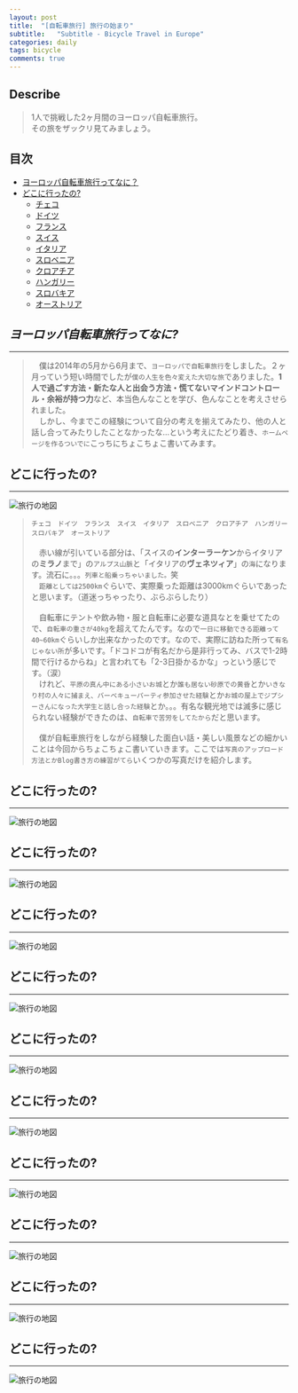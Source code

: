 ```yaml
---
layout: post
title:  "[自転車旅行] 旅行の始まり"
subtitle:   "Subtitle - Bicycle Travel in Europe"
categories: daily
tags: bicycle
comments: true
---
```

## Describe
> 1人で挑戦した2ヶ月間のヨーロッパ自転車旅行。<br>
その旅をザックリ見てみましょう。

## 目次
- [ヨーロッパ自転車旅行ってなに？](#jump1)
- [どこに行ったの?](#jump2)
  - [チェコ](#jump3)
  - [ドイツ](#jump4)
  - [フランス](#jump5)
  - [スイス](#jump6)
  - [イタリア](#jump7)
  - [スロベニア](#jump8)
  - [クロアチア](#jump9)
  - [ハンガリー](#jump10)
  - [スロバキア](#jump11)
  - [オーストリア](#jump12)

## <a name="jump1">_ヨーロッパ自転車旅行ってなに?_</a>
---
>　僕は2014年の5月から6月まで、`ヨーロッパで自転車旅行`をしました。２ヶ月っていう短い時間でしたが`僕の人生を色々変えた大切な旅`でありました。**1人で過ごす方法・新たな人と出会う方法・慌てないマインドコントロール・余裕が持つ力**など、本当色んなことを学び、色んなことを考えさせられました。<br>
　しかし、今までこの経験について自分の考えを揃えてみたり、他の人と話し合ってみたりしたことなかったな...という考えにたどり着き、`ホームページを作るついでに`こっちにちょこちょこ書いてみます。

## <a name="jump2">どこに行ったの?</a>
---
![旅行の地図](/assets/img/daily/bicycle_1.jpeg)

> `チェコ　ドイツ　フランス　スイス　イタリア　スロベニア　クロアチア　ハンガリー　スロバキア　オーストリア`<br><br>
　赤い線が引いている部分は、「スイスの**インターラーケン**からイタリアの**ミラノ**まで」の`アルプス山脈`と「イタリアの**ヴェネツィア**」の`海`になります。流石に。。。`列車と船乗っちゃいました。`笑<br>
　`距離としては2500km`ぐらいで、実際乗った距離は3000kmぐらいであったと思います。（道迷っちゃったり、ぶらぶらしたり）<br><br>
　自転車にテントや飲み物・服と自転車に必要な道具なとを乗せてたので、`自転車の重さが40kg`を超えてたんです。なので`一日に移動できる距離って40~60km`ぐらいしか出来なかったのです。なので、実際に訪ねた所って`有名じゃない所`が多いです。「ドコドコが有名だから是非行ってみ、バスで1-2時間で行けるからね」と言われても「2-3日掛かるかな」っという感じです。（涙）<br>
　けれど、`平原の真ん中にある小さいお城`とか`誰も居ない砂原での黄昏`とか`いきなり村の人々に捕まえ、バーベキューパーティ参加させた経験`とか`お城の屋上でジプシーさんになった大学生と話し合った経験`とか。。。有名な観光地では滅多に感じられない経験ができたのは、`自転車で苦労をしてたから`だと思います。<br><br>
　僕が自転車旅行をしながら経験した面白い話・美しい風景などの細かいことは今回からちょこちょこ書いていきます。ここでは`写真のアップロード方法とかBlog書き方の練習がてら`いくつかの写真だけを紹介します。

## <a name="jump3">どこに行ったの?</a>
---
![旅行の地図](/assets/img/daily/bicycle_1.jpeg)

## <a name="jump4">どこに行ったの?</a>
---
![旅行の地図](/assets/img/daily/bicycle_1.jpeg)

## <a name="jump5">どこに行ったの?</a>
---
![旅行の地図](/assets/img/daily/bicycle_1.jpeg)

## <a name="jump6">どこに行ったの?</a>
---
![旅行の地図](/assets/img/daily/bicycle_1.jpeg)

## <a name="jump7">どこに行ったの?</a>
---
![旅行の地図](/assets/img/daily/bicycle_1.jpeg)

## <a name="jump8">どこに行ったの?</a>
---
![旅行の地図](/assets/img/daily/bicycle_1.jpeg)

## <a name="jump9">どこに行ったの?</a>
---
![旅行の地図](/assets/img/daily/bicycle_1.jpeg)

## <a name="jump10">どこに行ったの?</a>
---
![旅行の地図](/assets/img/daily/bicycle_1.jpeg)

## <a name="jump11">どこに行ったの?</a>
---
![旅行の地図](/assets/img/daily/bicycle_1.jpeg)

## <a name="jump12">どこに行ったの?</a>
---
![旅行の地図](/assets/img/daily/bicycle_1.jpeg)


<!-- 데이터 사이언스, 사이언티스트는 사람마다 정의가 달라 용어 자체에 집착하는 것은 시간 낭비일 뿐이다.

대신 우리가 진짜 원하는 것들 - 데이터 사이언티스트가 일하는 `기업, 직군, 직무, 제품, 갖춰야 할 스킬셋` - 을 알아보는 것이 훨씬 효율적이다. 최근 유명한 인포 그래픽들로 대체한다.

* AI 관련 기업, 제품, 업무도메인 등
![data & ai landscape 2019](https://theorydb.github.io/assets/img/dev/competition/2020-04-11-dev-competition-how-to-become-data-scientist-1.png)
  - [확대 이미지](http://mattturck.com/wp-content/uploads/2019/07/2019_Matt_Turck_Big_Data_Landscape_Final_Fullsize.png)
  - [출처-A Turbulent Year: The 2019 Data & AI Landscape ](https://mattturck.com/data2019/)

* 데이터 사이언티스트가 갖춰야 할 역량
![data & ai landscape 2019](https://theorydb.github.io/assets/img/dev/competition/2020-04-11-dev-competition-how-to-become-data-scientist-2.png)
![Venn diagram](https://theorydb.github.io/assets/img/dev/competition/2020-04-11-dev-competition-how-to-become-data-scientist-3.png)
  - [출처-Towards Data Science](https://datacatchup.com/4-pillars-of-data-science-expertise/)

* 데이터 직군 큰그림
![Data Science Occupation](https://theorydb.github.io/assets/img/dev/competition/2020-04-11-dev-competition-how-to-become-data-scientist-4.png)
  - [출처-데이터 분야의 직군 소개](https://github.com/Team-Neighborhood/I-want-to-study-Data-Science/wiki/%EB%8D%B0%EC%9D%B4%ED%84%B0-%EB%B6%84%EC%95%BC%EC%9D%98-%EC%A7%81%EA%B5%B0-%EC%86%8C%EA%B0%9C)

그야말로 `망망대해`다. 이런 규모의 다양성과 융합 때문에 용어의 정의가 어렵다. 따라서 본 포스팅에서는 데이터 사이언티스트의 정의를 최대한 광의적으로 해석하여 데이터, AI, 빅데이터 전반에 걸쳐 필요한 인재라고 정의한 후 포스팅을 작성하였다.

이제 데이터 사이언티스트가 되기 위한 전략 및 준비과정에 대해 알아보자.

## 빠르게 데이터 사이언티스트가 되기 위한 방향잡기
---
AI 및 데이터 사이언스에 관심있는 분들의 수다(?) 한 번 들어보자.
> "딥러닝을 배워야 한다, Python vs Jilia vs R?, TensorFlow를 알아야 한다더라, 최근에 2.0 등장!, PyTorch/Keras/Torch/Caffe/CNTK/Theano..?, 코딩이 중요한 것이 아니란다, 수리통계학이 중요하다, 미적분/확통/선대와 씨름 좀 해볼까?, 기껏 LSTM에 적응했는데 다 필요없고 BERT!, GAN/DQN/ANN/DNN/RNN/CNN/LSTM/ResNet/RBM/DBN/AE/GRU/styleGAN..?, 전이학습과 Auto-ML이 대세다, IBM Q Experience과 텐서플로 퀀텀(TFQ)도 등장했는데 양자 컴퓨팅 준비해야지, Serving은?, DARPA XAI는?, 실무의 꽃은 전처리지! No+SQL/OpenCV, 파이프라인 ELK/Hadoop-Spark, 지도 / 비지도 / 강화학습, PC나 서버 장비 스펙은?, Colab을 어떻게 사용하지?, 비즈니스 관점의 문제 및 인사이트 분석/도출도 쉽지 않고, 스토리텔링 및 사내 의사소통은 어찌하며, 시각화는 또 어쩐다,...등" 

한도 끝도 없어서 여기까지만 표현하겠다. 이 역시 망망대해다. 지금까지 위에 요약한 사례들은 데이터 사이언티스트에게 가장 중요시되는 역량이 `빠른 학습 속도 및 적용 능력`이라고 말하는 이유를 대변해준다.

이런 폭풍속에서 헤쳐나가는 방법은 먼저 가고자 하는 방향을 구체적으로 정하는 일일 것이다. 
* 지금까지 쌓아온 스킬, 재미있는 분야, 적성 고민하기
* 시장이 원하는 사람되기 : 당장 개인 혹은 기업원하는 스킬셋, 세상이 원하는 제품
* 세부 연구분야 정하기
* 직군 정하기
* 업무도메인 

## 현 직장에서 데이터 사이언티스트가 되어보기
---  
데이터 사이언티스트가 되기 위한 방법은 다양하다. 이직, 대학원 진학, 개인 프로젝트 진행, 창업, 꾸준한 학습 등 여러 방법이 있겠지만 모두 상당한 리스크가 존재하기에 심사숙고해야 한다. 반면 현재 소속된 회사에서 새로운 직무, 직군에 편성되는 것은 비교적 안전하고 쉬운 방법일 것이다.

* 예) LG전자 - 사내 해외 대학 위탁교육 프로그램, LG전자-KAIST 인공지능 고급과정 등

## 이직
---
현 직장에서 데이터 사이언티스트가 될 방법을 찾지 못했다면 가장 일반적인 전환 수단은 역시 이직일 것이다. 현 직장이 적성에 맞지 않는데 평생 그 테두리에 갖혀 스트레스 속에 시간을 낭비한다는 것은 굳이 말하지 않아도 지옥과 다를바 없다. 

* AI 및 빅데이터 분야 채용정보 모음
  - [그 외 채용 및 조언 사이트 모음](https://theorydb.github.io/favorites/2019/09/05/favorites-ds-career/)

* 한번에 이직이 어려운 경우 우회방법
  - 포스코 청년 AI 빅데이터 아카데미 : 우수 수료자 입사 우선권 제공
  - 스타트업 : 열정은 가득하나 쌓아온 커리어, 스킬이 변변치 않을 때 고려 가능. 기회의 장이자 연봉 및 안정성 등의 문제점도 있음

## 창업
---
데이터사이언스로 성공적으로 이직을 했다고 할 지라도 자신이 정말 원했던 분야의 연구 혹은 실무를 담당할 가능성은 낮으며 직장인은 언제나 회사의 부품임을 감안하여야 한다. 정말 본인이 하고 싶었던 일만 하고 싶다면 결국 언젠가는 창업의 문을 두드릴 수 밖에 없으므로 항상 관심있게 지켜봐야 할 핵심 선택지이다.
* 정부 지원정책 활용
  - 초기 창업 지원신청 : 5천만원 ~ 1억 (앱개발 등 주력 사업이 아닌 협업을 통한 서비스 구축에 활용하면 좋다.)
  - R&D 사업 선정 지원금
  - 사무실 지원, 딥러닝 서버 지원 등
  - 국비지원 교육 : 단, 별로 추천하고 싶진 않다. 하지만 본인의 실력에 따라 고려대상이기도 하고 소정의 용돈도 받을 수 있다.
* 엔젤투자, 엑셀러레이터 투자 유치
* 직업 특수성에 의한 장점
  - 인테리어, 장비, 재료, 임대료, 권리금, 보증금 불필요 
  - 융합 학문 특성 상 다양한 분야와 연결 가능 : 채용, 요식업, 법률, 
  - 노하우 축적 및 모델 재활용 
  - 시장 수요 급증 및 정부 정책 지원 활용 가능
  - 신생 분야인만큼 전문가의 절대적인 수가 부족하고 소위 객관적인 스펙(?)이 전무하므로 자기PR이 중요하다.
  - 선점 효과를 통해 얻은 고객평, 리뷰, 입소문 등이 지속가능한 시간적, 경제적 자유를 제공해줄 수 있다.

## 지금이라도 대학원을 가야할까?
---  
논란이 많은 부분이나 유경험자들의 의견을 토대로 가장 중요한 장단점 몇가지를 꼽아보았다. 개인적으로는 대학원에서 얻을 수 있는 능력들을 이미 갖추고 있는 분이라면 가지 않아도 큰 문제될 것은 없으나 그렇지 않다면 심각하게 진학을 고민해봐야한다고 생각한다.

* __가야하는 이유__  
  - `논문`과 `커뮤니케이션` 스킬
    + 논문을 빠르게 `읽고, 구현하고, 쓰는` 능력이 매우 중요하다. 좋은 논문과 아이디어 하나에 예측의 정확도가 급변하는 상황 속에서 논문때문에 팀원들과 커뮤니케이션이 안된다면? 내가 구성원이어도 절대 안뽑겠다.
    + 논문은 그야말로 AI의 언어이다. 
      + [참고-인공지능이 논문을 학습한다면](https://theorydb.github.io/review/2019/08/05/review-book-nlp-camp/#%EC%9D%B8%EA%B3%B5%EC%A7%80%EB%8A%A5%EC%9D%B4-%EB%85%BC%EB%AC%B8%EC%9D%84-%ED%95%99%EC%8A%B5%ED%95%9C%EB%8B%A4%EB%A9%B4)
      + [참고-세상 모든 논문들을 딥러닝이 이해할 수 있게](https://theorydb.github.io/think/2019/06/25/think-future-ai/#%EC%84%B8%EC%83%81-%EB%AA%A8%EB%93%A0-%EB%85%BC%EB%AC%B8%EB%93%A4%EC%9D%84-%EB%94%A5%EB%9F%AC%EB%8B%9D%EC%9D%B4-%EC%9D%B4%ED%95%B4%ED%95%A0-%EC%88%98-%EC%9E%88%EA%B2%8C)
  - 대학원 생활 수년간 AI 분야에 필요한 기본 역량과 자세를 디폴트로 얻어온다. 세상에 쌓여 온 데이터, 지식을 바탕으로 실험을 통해 유의미한 인사이트를 얻는 논문을 쓰는 과정에서 p-value이니, 가설수립에서 과학적 실험/설계 등으로 수년간 고민을 했다는 것은 학부생 출신이 쉽게 범접할 수 없는 경험이다.

* __가지 말아야 하는 이유__  
  - 이미 논문을 이해하고 빠르게 구현체를 만들 수 있는 사람에게는 `돈, 시간 낭비`이다.
  - `연구 분야가 협소`하여 차후 기업에서 담당할 직무간 불일치 가능성이 크다.
  - 해외라면 모를까? 정부지원을 받는 국내 유수 AI대학원들도 교수 초빙단계부터 몸살이다. 교육 커리큘럼의 신뢰도도 의심스럽다. Matlab, SAS, IBM 모델러, RapidMiner, 나임같은 구시대의 도구를 사용하기도 한다. 미국의 경우 2개 정도의 AI대학원에 약 1조원 정도의 예산을 집중하고 있고, 중국의 경우 대학 학과만 연간 400개 이상 신설하는 상황에서 우리 나라의 경우 두 나라에 비해 학과 신설은 커녕 택도없는 예산으로 AI 대학원만 7개를 지원하는 등 정책적 문제점을 지적받고 있다.
    + [참고-AI전문가 채용 없이 '교수 돌려막기'](https://biz.chosun.com/site/data/html_dir/2019/05/04/2019050400138.html)

* __주의해야 할 점__
  - 본인이 하고 싶은 연구분야와 지도교수님의 연구분야가 정확히 일치해야한다.
  - 영수증 처리, 제안서 작성, 수업자료 준비, 조교실습, 청소, 세미나참여, 대리기사, 짐꾼 등 허드렛일로 인한 시간 및 노동력 낭비는 감수해야한다.
  - [대학원생 때 알았더라면 좋았을 것들](http://gradschoolstory.net/)

## 롤모델 설정 및 끊임없는 학습
---
지금까지 직접적인 진로의 변경에 대해서 알아보았다면, 앞으로는 원활한 커리어 전환을 위한 학습 및 스킬셋을 획득하는 방법을 중점적으로 기술하고자 한다.

* 링크드인(LinkedIn)에서 유명 데이터 사이언티스트 분들을 수시로 검색한 후 커리어에서 힌트를 얻는 방법이 가장 실용적이다.
  - [링크드인](https://www.linkedin.com/)

더불어 평소 우리가 떠올리는 과학자의 이미지가 그러하듯 데이터 사이언티스트도 끊임없는 연구 및 학습은 필수 조건이다. 서두에서 언급했던 방향잡기에 대한 답 또한 끊임없는 학습과 노력 끝에 찾을 수 있다. 
구체적인 커리어 및 학습을 위한 방법들을 살펴보자.

## 프로젝트 및 블로그
---

* 캐글 등 Competition 참여
  - 캐글의 중요성은 아무리 언급해도 지나치지 않다. 특히 현재 데이터 사이언스와 무관한 직무를 수행중인 분들은 이 곳에서 마스터 혹은 메달을 획득하는 것 만큼 객관적으로 신빙성있는 실력을 어필할만한 수단이 거의 없다. 그 외에도 앞서 방향잡기에서 말씀드린바와 같이 다양한 업무 도메인을 미리 경험함으로써 본인이 가고자 하는 범위를 보다 세부적으로 축소시킬 수 있고 그만큼 학습과 커리어에 집중하기 쉬워진다. Notebooks 게시판에 다른 참여자들의 해결 기법 및 인사이트를 얻을 수 있고, Discussion에서 질의응답 내용을 읽어보며 내용을 파악할 수 있다.
  - [참고-데이터 과학 경진대회 사이트 모음](https://theorydb.github.io/dev/2019/06/23/dev-competition-list/)

* 외주 및 프리랜서 플랫폼
  - 인력 수요에 비해 프리랜서가 전무하여 Small 커리어 쌓기에 안성맞춤
  - 주요 의뢰업무 : 로그/센서/게임/SNS 분석, 시장조사 의뢰, 추천서비스, 정부과제 용역 및 컨설팅, 공공 자문 보고서 작성, 논문 데이터 분석 의뢰 등
  - [그 외 재능거래 사이트의 비교 분석글](https://okky.kr/article/409248)
  - [크몽 - 데이터분석/인공지능/머신러닝](https://kmong.com/category/613)
  - [재능넷](https://www.jaenung.net/)
  - [오투잡](https://www.otwojob.com/products/15)
  - [위시캣](https://www.wishket.com/project/#)
  - [프리모아](https://www.freemoa.net/m4/s41?page=1)

* 블로그
  - 학습 내용을 효율적으로 정리할 수 있고 열정과 전문성을 어필할 수 있는 좋은 수단이다.
  - 본 블로그에도 구축을 위한 좋은 방법을 다루고 있으므로 관련 글을 추천한다.
    + [추천-블로그를 만들어 봅시다!](https://theorydb.github.io/envops/2019/05/01/envops-blog-intro/)

  
## 논문, 특허, 저서, 강연
---
* 논문
  - 논문의 중요성은 위 대학원 진로 파트에서 이미 언급했으므로 생략하고 셀러던트로서 혹은 학사 출신으로서 논문을 쓰기 위한 방법에 대해 간략히 언급하고자 한다.
  - 논문을 실제코드로 구현하고, 개량해보고 공헌도를 높일 수 있는 논문 게재로의 선순환 능력을 갖춰야한다.
    + [논문 초보자를 위한 Tip]
    + 세부 연구분야 선정 > 타깃저널 선택(격월/계간) > 벤치마킹 논문 > 리뷰 논문 등 메타분석 > 연구주제 선정(최근 화두)
    + 처음에는 논리전개 방식을 배우고, 연구 대상과 방법만 바꾸는 방식을 추천
    + 변형, 새로운, 혼합에 초점을 맞추되, 구글 스칼라 검색 시 30개 이내 검색되면 딱 좋은 분야
    + 새로운 업무 도메인의 데이터로 분석한 연구도 새로운 공헌으로 인정받을 수 있다.
  - 선행연구 파악 : 리뷰(메타분석/literature review) 논문으로 최신 연구분야에 대한 체계적 정리
    + 저자, 제목, 연도, 인용수, 연구목적, 연구방법, 비고 등으로 테이블 정리
    + 구글 스칼라, 대학 도서관 포털, SCI-HUB 사이트에서 검색, 결론 및 시사점에 현 시점 부족한 연구도 정리가 되어있음
  - 국내저널 : 지능정보연구, 한국경영과학회지, Information Systems Review
  - 해외저널 : IEEE Access, IEEE Transactions on Big Data, Information Systems Research
    + [참고-데이터 사이언스 관련 해외학회 모음](https://theorydb.github.io/dev/2019/07/10/dev-papertomath-abroad-academy-list/)
  - 논문 구현 사이트 
  - [KCI 등재지](https://www.kci.go.kr/kciportal/po/search/poCitaView.kci?sereId=000721&year=2018)
  - [참고-논문 읽는법, 쓰는법, 투고하는법](https://theorydb.github.io/dev/2019/08/27/dev-papertomath-paper-io/)

* 특허
  - 특허의 유명무실에 대한 논쟁은 논외로 한다. 다만 가급적 본인이 회사 업무 과정에서 등록하면 수월할 것이다.
  - [추천도서-실전으로 배우는 발명·특허](http://www.yes24.com/Product/Goods/13608913?scode=032&OzSrank=1)
  - [추천도서-나는 특허로 평생 월급 받는다](http://www.yes24.com/Product/Goods/17472918?scode=032&OzSrank=10)
  
* 저서
  - 평소 열심히 공부해 온 것들을 가독성과 전달력을 살려 책을 출간하는 방법도 전문성을 인정받기 위한 좋은 수단이다.

* 강연
  - 데이터 사이언티스트가 되기 전 이 기회를 만나기는 쉽지 않겠지만 이 만큼 인맥을 빨리 형성하고 입사 추천을 받기 좋은 수단도 없다.
  

## 자격증
---
없는 것보다는 낫겠지만 굳이 추천하고 싶진 않다. 적어도 필자에겐 영화배우 하정우님보다 셀럽이신 네이버AI 임원 하정우님께서 자격증의 가치가 정말 무의미 함을 페북에 종종 올리시는데 분명 이유가 있다 생각한다. 하지만 커리어를 위해서가 아니라 학습 자체를 위하여 또, 동기부여를 위한 것이라면 굳이 취득하지 않을 이유 또한 없기에 정리해본다.

* Google Certificate for ML
  - 구글이 인정하는 자격증으로 최근 등장하여 텐서플로 코리아 페북 커뮤니티에서 약간 웅성웅성함. 하지만 취득자들 말로는 실무 경력에 비할만큼 가치있는 자격증은 아니라고 함.
  - [핸드북 가이드 정리글](https://korchris.github.io/2020/03/15/Google_Certificate/)
  - [추천강의](https://www.coursera.org/specializations/tensorflow-in-practice)
* Google Cloud Certified Professional Data Engineer
  - [GCP 자격증 후기](https://reoim.tistory.com/m/entry/GCP-%EC%9E%90%EA%B2%A9%EC%A6%9D-%ED%9B%84%EA%B8%B0-Google-Cloud-Certified-Professional-Data-Engineer)
* 빅데이터 분석 기사 (2020 예정)
* 한국산업인력공단 - 사회조사 분석사
  - 통계학과 전공자들에게는 나름 유명한 시험. 확통 부분을 제외한 설문조사 등 사회학과 관련된 부분은 데이터 사이언스와는 큰 관련이 없다.
* 데이터산업진흥원 - ADP
  - 그나마 대안이 없어 약간의 의미는 인정받는 시험. 동 기관에서 빅데이터 분석 기사 시험도 주관할 예정. 
  - 필기 시험은 쓸데없는 주입식, 암기식 위주로 가치가 없다 생각하며, 실기 시험은 최근들어 수준이 많이 향상되었으나 행정처리 미숙으로 응시자들의 불만이 상당함.
* 한국경제 - 경영 빅데이터 분석사
  - 비지니스 측면에서 문제의 정의 및 기획을 위한 안목 향상에는 도움이 되나 기술적으로는 가치가 거의 없음.

## 추천할만한 교재 및 커뮤니티
---
언제나 전문가가 되기 위한 첫발은 책에 있고, 그 완성은 사람에 있다. 양서를 다독하고 커뮤니티 등 사람 모임에서 좋은 인간관계를 쌓는 것의 중요성은 두말할 나위 없다.

* 원서 : 너무 많아 국내외 유명 데이터 사이언티스트 분들이 이구동성으로 추천한 서적들만 모았다.
  - Machine Learning : A Probabilistic Perspective (by Kevin P. Murphy)
  - Artificial Intelligence: A Modern Approach (by Stuart Russell and Peter Norvig)
  - Deep Learning (by Ian Goodfellow)
  - Neural Networks and Deep Learning (by Charu Aggarwal)
  - Reinforcement Learning (An Introduction by Richard S. Sutton)
  - Causal Inference in Statistics (A Primer by Judea Pearl)
  - Fluent Python: Clear, Concise and Effective Programming (by Luciano Ramalho)
  - Linear Algebra Done Right (by Sheldon Axler)
  - Probability Theory: A Comprehensive Course (by Achim Klenke)
  - The Elements of Statistical Learning (by Trevor Hastie)
  - Machine Learning : A Bayesian and Optimization Perspective (by Sergios Theodoridis)
  - Probabilistic Graphical Models, Principle and Techniques (by Daphne Koller, Nir Friedman)
  - Information Theory, Inference, and Learning Algorithm (by David J. C. MacKay, David J. C. Mac Kay)
  - Pattern Classification (by Richard O. Duda, Peter E. Hart, David G. Stork)
  - Pattern Recognition and Machine Learning (by Christopher M. Bishop)
  - Recommender Systems (by Aggarwal, Charu C.)
  - Building Recommender Systems with Machine Learning and AI (by Frank Kane, Frank Kane)
  - 참고로, 유명한 서적들이라 관련 번역서들도 제법있다.

* 국내서(번역서 포함) : 개인적으로 유익했던 또 많은 추천을 받은 책을 간추려 보았다.
  - 패턴인식 (오일석 저)
  - 빅데이터 기초：개념, 동인, 기법 (Thomas Erl, Wajid Khattak, Paul Buhler 저)
  - 인공지능 시대의 비즈니스 전략 (정도희 저)
  - 데이터 마이닝 개념과 기법 (지아웨이 한, 미셸린 캠버, 지안 페이 공저)
  - 수리통계학 개론 (Hogg, Mckean, Craig 저)
  - 수리통계학 (김우철 저)
  - 밑바닥부터 시작하는 딥러닝 (사이토 고키 저)
  - 핸즈온 머신러닝 (오렐리앙 제롱 저)
  - 케라스 창시자에게 배우는 딥러닝 (프랑소와 숄레 저) : 초보자 강추, 참고문헌이 주석으로 제시 


* 커뮤니티
  - [참고-데이터 사이언티스트가 되기 위한 채용 및 조언 사이트 모음](https://theorydb.github.io/favorites/2019/09/05/favorites-ds-career/)

* 온라인 교육
  - 쿄세라
  - 패스트캠퍼스
  - 인프런
  - DS스쿨
  - 인사이트 캠퍼스 
  - 탈잉
  - 무크

* 데이터셋 제공 사이트
  - 무비렌즈

## (참고) AI 활용사례
---
위에서 언급한 방향을 찾기 위해 지금까지 구현된 서비스 혹은 제품을 통해 자신에게 적합한 분야를 찾는 인사이트를 얻는 것도 좋은 방법이다.

* 추천시스템
* RateMyDrive
* Acxiom DB
* DHL의 배송 타이밍 관리 및 물류망 구축, 물류센터 확장 및 배송차량 추가 등 투자결정, 
* 코로나 확산 상황 등 재해 예측 
* 의료 및 헬스케어 분야의 AI 논문 학습
* AI스피커, 자율자동차 
* 제조공정 기술, 교육, 마케팅 
* 보안 이상탐지, 스팸메일 탐지, 아마존 가드듀티 등

## (참고) 데이터 사이언티스트의 진정한 의미
---
서두에 데이터 사이언티스트의 의미를 광의적으로 정의한 후 본 포스팅을 작성하였지만 사실 필자는 평소 본 단어를 굉장히 협의적으로 해석한다. 짧게 말해 정말 과학자 칭호를 얻을 자격이 있는 분들을 데이터 사이언티스트라고 말한다. 국내 데이터 사이언티스트로 유명한 분들도 본인 스스로를 데이터 사이언티스트라고 표현하지 못할 정도로 고수일수록 조심스러운 단어이다. 그렇다면 협의적인 의미에서 이들은 어떤 능력을 갖추고 있을지 간추려본다. (정확하지는 않겠지만 사실 필자의 목표를 정리한 글이다.)

* __필수 역량__
  - 수학, 수리통계학에서 연구된 핵심 개념을 프로젝트 전반의 과정에서 언제, 어디에 쓸 수 있는지 선택, 적용, 고안할 수 있는 능력
  - 모델을 직접 선택할 수 있음은 물론 고안하고, 변형할 수 있는 능력
  - 데이터 및 업무의 성격에 따라 휴리스틱 요소 즉, 파라미터 조정, 신경망 구조 변경등에 오버헤드를 줄이는 경험에 따른 감각
  - 모델의 재구성 : 엣지 네트뤄크 구성, 레이어, 뉴런의 개수, 파라미터 튜닝, 활성화 함수 등의 변화

* __선택 역량__
  - 문제 인식 및 정의 등 비지니스적 인사이트
  - 전처리 능력. 모델은 데이터에 의존적이기 때문에 알맞은 모델을 찾기 위한 분석, 더불어 모델의 성능을 극대화할 수 있는 인풋의 변환 능력이 필요하다.
    + 실무에 데이터는 없거나, 쓸 수 없는 형태이거나 둘 중 하나이다.
    + 비정형, 정규화, 표준화 이슈부터 결측치, 이상치, 센서 오작동으로 인한 오류는 말할것도 없고 시간 규격의 불일치, 기후와 고도에 따른 특수성도 존재한다. 
  - ML/DL 엔지니어링에서 애플리케이션 서빙에 이르기까지 전반의 IT 프로젝트 진행 능력 및 아키텍처 설계 능력

## (참고) 그 외의 학습조언
---
* IT개발자라면 코딩 구현 보다는 수리통계학에 조금 더 관심을 가졌으면 한다.
  - 예를들면 기본적인 선형회귀가 1차 방정식인 것은 잘 알아도 충족조건은 잘 모른다.
    + 등분산성(전차의 분산이 같아야 한다.), 정규분포(잔차가 정규분포를 띄어야 한다.)
  - 데이터 유형을 알아야 한다. 예) 명서등비, 이진, 숫자, 이산/연속 등, 전처리(정제/통합/축소/변환) 포함
  - 빈발 패턴, 아웃라이어 분석, 퍼지 세트, 베이즈정리, 최대가능도 추정 정도는 알아야 한다.
  - 빅데이터 시대에 들어서면서 추정, 검정, p-value는 상대적으로 중요도가 떨어진다.
  - 확률분포 : 정규, 지수, 감마, 카이제곱, 포아송, 이항, 다리클레, 결합, 주변 등
* 수학의 엄밀한 증명은 피하고 집합론, 해석학으로 이해를 보충하고 활용에 초점을 맞춘다.
* 딥러닝 노드의 활성화 함수 : 거듭 합성함수 꼴로 표현되며, 어떤 데이터도 복잡한 함수로 표현이 가능하여 표현력이 좋아진다.
* 국내 빅데이터 분석 SI 업체 : 솔트룩스, 모비젠, 엔텔스, 와이즈넛 등

## 마무리
---
본 포스팅은 그동안 개인적으로 읽었던 출간된 도서, 지인의 조언, 유튜브 등 고수들의 개인 채널, 블로그 등을 망라하여 필자 스스로 좋은 데이터 사이언티스트가 되기 위한 방향을 정리하고자 작성한 글이다. 따라서 절대 맹신하지 말고 참고로 삼아 더 좋은 방향을 찾으셨으면 한다. 

긴 글 읽어주심에 감사드리며 필자와 같이 열정은 있으나 현실이 막막한 분들께 조금이라도 도움이 되길 간절히 바란다.
(참고 - 현재 버전은 초안이며, 글의 내용이 길어 앞으로 계속 보완해나갈 예정입니다.)
 -->
